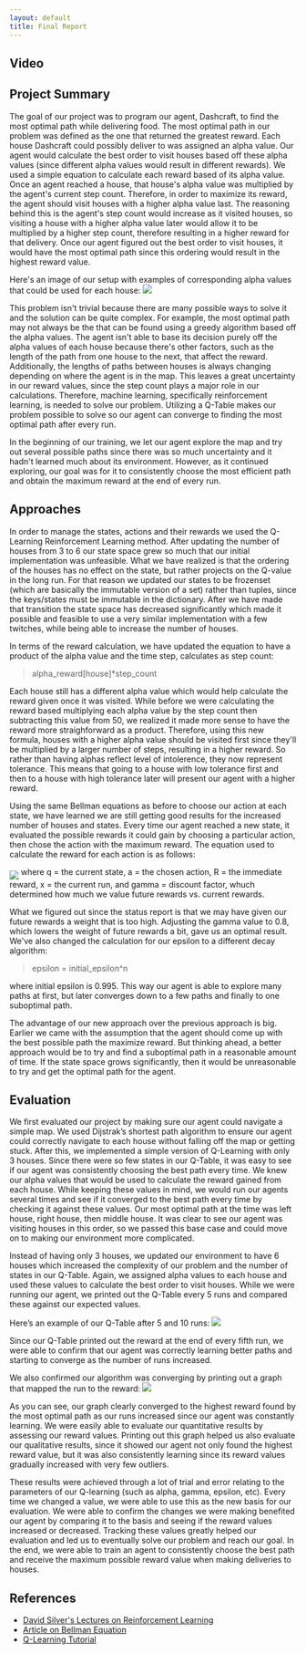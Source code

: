 ```yaml
---
layout: default
title: Final Report 
---
```



## Video

## Project Summary
The goal of our project was to program our agent, Dashcraft, to find the most optimal path while delivering food. The most optimal path in our problem was defined as the one that returned the greatest reward. Each house Dashcraft could possibly deliver to was assigned an alpha value. Our agent would calculate the best order to visit houses based off these alpha values (since different alpha values would result in different rewards). We used a simple equation to calculate each reward based of its alpha value. Once an agent reached a house, that house's alpha value was multiplied by the agent's current step count. Therefore, in order to maximize its reward, the agent should visit houses with a higher alpha value last. The reasoning behind this is the agent's step count would increase as it visited houses, so visiting a house with a higher alpha value later would allow it to be multiplied by a higher step count, therefore resulting in a higher reward for that delivery. Once our agent figured out the best order to visit houses, it would have the most optimal path since this ordering would result in the highest reward value.

Here's an image of our setup with examples of corresponding alpha values that could be used for each house:
<img src="https://i.imgur.com/SeRB4tS.png">

This problem isn't trivial because there are many possible ways to solve it and the solution can be quite complex. For example, the most optimal path may not always be the that can be found using a greedy algorithm based off the alpha values. The agent isn't able to base its decision purely off the alpha values of each house because there's other factors, such as the length of the path from one house to the next, that affect the reward. Additionally, the lengths of paths between houses is always changing depending on where the agent is in the map. This leaves a great uncertainty in our reward values, since the step count plays a major role in our calculations. Therefore, machine learning, specifically reinforcement learning, is needed to solve our problem. Utilizing a Q-Table makes our problem possible to solve so our agent can converge to finding the most optimal path after every run. 

In the beginning of our training, we let our agent explore the map and try out several possible paths since there was so much uncertainty and it hadn't learned much about its environment. However, as it continued exploring, our goal was for it to consistently choose the most efficient path and obtain the maximum reward at the end of every run.

## Approaches
In order to manage the states, actions and their rewards we used the Q-Learning Reinforcement Learning method. After updating the number of houses from 3 to 6 our state space grew so much that our initial implementation was unfeasible. What we have realized is that the ordering of the houses has no effect on the state, but rather projects on the Q-value in the long run. For that reason we updated our states to be frozenset (which are basically the immutable version of a set) rather than tuples, since the keys/states must be immutable in the dictionary. After we have made that transition the state space has decreased significantly which made it possible and feasible to use a very similar implementation with a few twitches, while being able to increase the number of houses.

In terms of the reward calculation, we have updated the equation to have a product of the alpha value and the time step, calculates as step count:
>alpha_reward[house]*step_count

Each house still has a different alpha value which would help calculate the reward given once it was visited. While before we were calculating the reward based multiplying each alpha value by the step count then subtracting this value from 50, we realized it made more sense to have the reward more straighforward as a product. Therefore, using this new formula, houses with a higher alpha value should be visited first since they'll be multiplied by a larger number of steps, resulting in a higher reward. So rather than having alphas reflect level of intolerence, they now represent tolerance. This means that going to a house with low tolerance first and then to a house with high tolerance later will present our agent with a higher reward.

Using the same Bellman equations as before to choose our action at each state, we have learned we are still getting good results for the increased number of houses and states. Every time our agent reached a new state, it evaluated the possible rewards it could gain by choosing a particular action, then chose the action with the maximum reward. The equation used to calculate the reward for each action is as follows:

<img align="middle" src="https://i.imgur.com/XNl2rQ2.png">
where q = the current state, a = the chosen action, R = the immediate reward, x = the current run, and gamma = discount factor, whuch determined how much we value future rewards vs. current rewards.

What we figured out since the status report is that we may have given our future rewards a weight that is too high. Adjusting the gamma value to 0.8, which lowers the weight of future rewards a bit, gave us an optimal result. We've also changed the calculation for our epsilon to a different decay algorithm:
>epsilon = initial_epsilon^n

where initial epsilon is 0.995. This way our agent is able to explore many paths at first, but later converges down to a few paths and finally to one suboptimal path.

The advantage of our new approach over the previous approach is big. Earlier we came with the assumption that the agent should come up with the best possible path the maximize reward. But thinking ahead, a better approach would be to try and find a suboptimal path in a reasonable amount of time. If the state space grows significantly, then it would be unreasonable to try and get the optimal path for the agent.

## Evaluation
We first evaluated our project by making sure our agent could navigate a simple map. We used Dijstrak’s shortest path algorithm to ensure our agent could correctly navigate to each house without falling off the map or getting stuck. After this, we implemented a simple version of Q-Learning with only 3 houses. Since there were so few states in our Q-Table, it was easy to see if our agent was consistently choosing the best path every time. We knew our alpha values that would be used to calculate the reward gained from each house. While keeping these values in mind, we would run our agents several times and see if it converged to the best path every time by checking it against these values. Our most optimal path at the time was left house, right house, then middle house. It was clear to see our agent was visiting houses in this order, so we passed this base case and could move on to making our environment more complicated.

Instead of having only 3 houses, we updated our environment to have 6 houses which increased the complexity of our problem and the number of states in our Q-Table.  Again, we assigned alpha values to each house and used these values to calculate the best order to visit houses. While we were running our agent, we printed out the Q-Table every 5 runs and compared these against our expected values.

Here’s an example of our Q-Table after 5 and 10 runs:
<img src="https://i.imgur.com/WA4eGoy.png">

Since our Q-Table printed out the reward at the end of every fifth run, we were able to confirm that our agent was correctly learning better paths and starting to converge as the number of runs increased. 

We also confirmed our algorithm was converging by printing out a graph that mapped the run to the reward:
<img src="https://i.imgur.com/PnMEeFo.png">

As you can see, our graph clearly converged to the highest reward found by the most optimal path as our runs increased since our agent was constantly learning. We were easily able to evaluate our quantitative results by assessing our reward values. Printing out this graph helped us also evaluate our qualitative results, since it showed our agent not only found the highest reward value, but it was also consistently learning since its reward values gradually increased with very few outliers.

These results were achieved through a lot of trial and error relating to the parameters of our Q-learning (such as alpha, gamma, epsilon, etc). Every time we changed a value, we were able to use this as the new basis for our evaluation. We were able to confirm the changes we were making benefited our agent by comparing it to the basis and seeing if the reward values increased or decreased. Tracking these values greatly helped our evaluation and led us to eventually solve our problem and reach our goal. In the end, we were able to train an agent to consistently choose the best path and receive the maximum possible reward value when making deliveries to houses. 

## References

  * [David Silver's Lectures on Reinforcement Learning](http://www0.cs.ucl.ac.uk/staff/d.silver/web/Teaching.html)
  * [Article on Bellman Equation](https://joshgreaves.com/reinforcement-learning/understanding-rl-the-bellman-equations/)
  * [Q-Learning Tutorial](mnemstudio.org/path-finding-q-learning-tutorial.htm)
